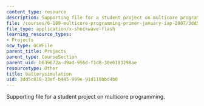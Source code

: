 ```yaml
---
content_type: resource
description: Supporting file for a student project on multicore programming.
file: /courses/6-189-multicore-programming-primer-january-iap-2007/3dd5c81833efb445999e91d110bbd4b0_batterysimulation.swf
file_type: application/x-shockwave-flash
learning_resource_types:
- Projects
ocw_type: OCWFile
parent_title: Projects
parent_type: CourseSection
parent_uid: b639672a-d9ad-956d-f1d8-30e6183298ae
resourcetype: Other
title: batterysimulation
uid: 3dd5c818-33ef-b445-999e-91d110bbd4b0
---
```

Supporting file for a student project on multicore programming.